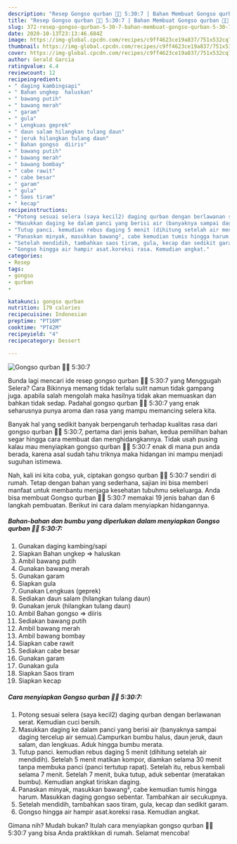 ```yaml
---
description: "Resep Gongso qurban 🐐🐄 5:30:7 | Bahan Membuat Gongso qurban 🐐🐄 5:30:7 Yang Enak dan Simpel"
title: "Resep Gongso qurban 🐐🐄 5:30:7 | Bahan Membuat Gongso qurban 🐐🐄 5:30:7 Yang Enak dan Simpel"
slug: 372-resep-gongso-qurban-5-30-7-bahan-membuat-gongso-qurban-5-30-7-yang-enak-dan-simpel
date: 2020-10-13T23:13:46.684Z
image: https://img-global.cpcdn.com/recipes/c9ff4623ce19a837/751x532cq70/gongso-qurban-🐐🐄-5307-foto-resep-utama.jpg
thumbnail: https://img-global.cpcdn.com/recipes/c9ff4623ce19a837/751x532cq70/gongso-qurban-🐐🐄-5307-foto-resep-utama.jpg
cover: https://img-global.cpcdn.com/recipes/c9ff4623ce19a837/751x532cq70/gongso-qurban-🐐🐄-5307-foto-resep-utama.jpg
author: Gerald Garcia
ratingvalue: 4.4
reviewcount: 12
recipeingredient:
- " daging kambingsapi"
- " Bahan ungkep  haluskan"
- " bawang putih"
- " bawang merah"
- " garam"
- " gula"
- " Lengkuas geprek"
- " daun salam hilangkan tulang daun"
- " jeruk hilangkan tulang daun"
- " Bahan gongso  diiris"
- " bawang putih"
- " bawang merah"
- " bawang bombay"
- " cabe rawit"
- " cabe besar"
- " garam"
- " gula"
- " Saos tiram"
- " kecap"
recipeinstructions:
- "Potong sesuai selera (saya kecil2) daging qurban dengan berlawanan serat. Kemudian cuci bersih."
- "Masukkan daging ke dalam panci yang berisi air (banyaknya sampai daging tercelup air semua).Campurkan bumbu halus, daun jeruk, daun salam, dan lengkuas. Aduk hingga bumbu merata."
- "Tutup panci. kemudian rebus daging 5 menit (dihitung setelah air mendidih). Setelah 5 menit matikan kompor, diamkan selama 30 menit tanpa membuka panci (panci tertutup rapat). Setelah itu, rebus kembali selama 7 menit. Setelah 7 menit, buka tutup, aduk sebentar (meratakan bumbu). Kemudian angkat tiriskan daging."
- "Panaskan minyak, masukkan bawang², cabe kemudian tumis hingga harum. Masukkan daging gongso sebentar. Tambahkan air secukupnya."
- "Setelah mendidih, tambahkan saos tiram, gula, kecap dan sedikit garam."
- "Gongso hingga air hampir asat.koreksi rasa. Kemudian angkat."
categories:
- Resep
tags:
- gongso
- qurban
- 

katakunci: gongso qurban  
nutrition: 179 calories
recipecuisine: Indonesian
preptime: "PT16M"
cooktime: "PT42M"
recipeyield: "4"
recipecategory: Dessert

---
```



![Gongso qurban 🐐🐄 5:30:7](https://img-global.cpcdn.com/recipes/c9ff4623ce19a837/751x532cq70/gongso-qurban-🐐🐄-5307-foto-resep-utama.jpg)

Bunda lagi mencari ide resep gongso qurban 🐐🐄 5:30:7 yang Menggugah Selera? Cara Bikinnya memang tidak terlalu sulit namun tidak gampang juga. apabila salah mengolah maka hasilnya tidak akan memuaskan dan bahkan tidak sedap. Padahal gongso qurban 🐐🐄 5:30:7 yang enak seharusnya punya aroma dan rasa yang mampu memancing selera kita.



Banyak hal yang sedikit banyak berpengaruh terhadap kualitas rasa dari gongso qurban 🐐🐄 5:30:7, pertama dari jenis bahan, kedua pemilihan bahan segar hingga cara membuat dan menghidangkannya. Tidak usah pusing kalau mau menyiapkan gongso qurban 🐐🐄 5:30:7 enak di mana pun anda berada, karena asal sudah tahu triknya maka hidangan ini mampu menjadi suguhan istimewa.


Nah, kali ini kita coba, yuk, ciptakan gongso qurban 🐐🐄 5:30:7 sendiri di rumah. Tetap dengan bahan yang sederhana, sajian ini bisa memberi manfaat untuk membantu menjaga kesehatan tubuhmu sekeluarga. Anda bisa membuat Gongso qurban 🐐🐄 5:30:7 memakai 19 jenis bahan dan 6 langkah pembuatan. Berikut ini cara dalam menyiapkan hidangannya.

<!--inarticleads1-->

##### Bahan-bahan dan bumbu yang diperlukan dalam menyiapkan Gongso qurban 🐐🐄 5:30:7:

1. Gunakan  daging kambing/sapi
1. Siapkan  Bahan ungkep =&gt; haluskan
1. Ambil  bawang putih
1. Gunakan  bawang merah
1. Gunakan  garam
1. Siapkan  gula
1. Gunakan  Lengkuas (geprek)
1. Sediakan  daun salam (hilangkan tulang daun)
1. Gunakan  jeruk (hilangkan tulang daun)
1. Ambil  Bahan gongso =&gt; diiris
1. Sediakan  bawang putih
1. Ambil  bawang merah
1. Ambil  bawang bombay
1. Siapkan  cabe rawit
1. Sediakan  cabe besar
1. Gunakan  garam
1. Gunakan  gula
1. Siapkan  Saos tiram
1. Siapkan  kecap




<!--inarticleads2-->

##### Cara menyiapkan Gongso qurban 🐐🐄 5:30:7:

1. Potong sesuai selera (saya kecil2) daging qurban dengan berlawanan serat. Kemudian cuci bersih.
1. Masukkan daging ke dalam panci yang berisi air (banyaknya sampai daging tercelup air semua).Campurkan bumbu halus, daun jeruk, daun salam, dan lengkuas. Aduk hingga bumbu merata.
1. Tutup panci. kemudian rebus daging 5 menit (dihitung setelah air mendidih). Setelah 5 menit matikan kompor, diamkan selama 30 menit tanpa membuka panci (panci tertutup rapat). Setelah itu, rebus kembali selama 7 menit. Setelah 7 menit, buka tutup, aduk sebentar (meratakan bumbu). Kemudian angkat tiriskan daging.
1. Panaskan minyak, masukkan bawang², cabe kemudian tumis hingga harum. Masukkan daging gongso sebentar. Tambahkan air secukupnya.
1. Setelah mendidih, tambahkan saos tiram, gula, kecap dan sedikit garam.
1. Gongso hingga air hampir asat.koreksi rasa. Kemudian angkat.




Gimana nih? Mudah bukan? Itulah cara menyiapkan gongso qurban 🐐🐄 5:30:7 yang bisa Anda praktikkan di rumah. Selamat mencoba!
